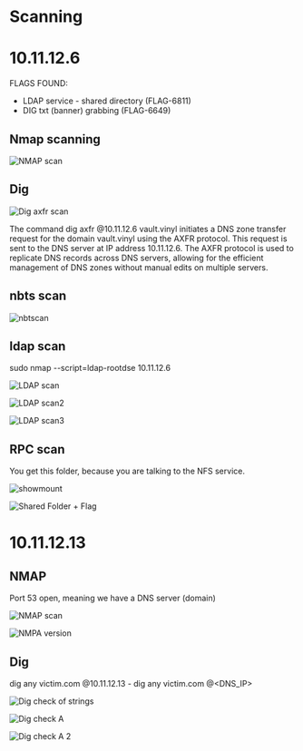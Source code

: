 # Scanning

# 10.11.12.6

FLAGS FOUND:
- LDAP service - shared directory (FLAG-6811)
- DIG txt (banner) grabbing (FLAG-6649)

## Nmap scanning

![NMAP scan](image.png)

## Dig

![Dig axfr scan](image-12.png)

The command dig axfr @10.11.12.6 vault.vinyl initiates a DNS zone transfer request for the domain vault.vinyl using the AXFR protocol. This request is sent to the DNS server at IP address 10.11.12.6. The AXFR protocol is used to replicate DNS records across DNS servers, allowing for the efficient management of DNS zones without manual edits on multiple servers.

## nbts scan

![nbtscan](image-1.png)

## ldap scan

sudo nmap --script=ldap-rootdse 10.11.12.6 

![LDAP scan](image-2.png)

![LDAP scan2](image-3.png)

![LDAP scan3](image-4.png)

## RPC scan

You get this folder, because you are talking to the NFS service.

![showmount](image-5.png)

![Shared Folder + Flag](image-7.png)

# 10.11.12.13

## NMAP

Port 53 open, meaning we have a DNS server (domain)

![NMAP scan](image-6.png)

![NMPA version](image-11.png)

## Dig

dig any victim.com @10.11.12.13 - dig any victim.com @<DNS_IP>

![Dig check of strings](image-8.png)

![Dig check A](image-9.png)

![Dig check A 2](image-10.png)
